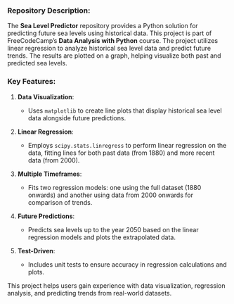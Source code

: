 ### Repository Description:
The **Sea Level Predictor** repository provides a Python solution for predicting future sea levels using historical data. This project is part of FreeCodeCamp’s **Data Analysis with Python** course. The project utilizes linear regression to analyze historical sea level data and predict future trends. The results are plotted on a graph, helping visualize both past and predicted sea levels.

### Key Features:
1. **Data Visualization**:
   - Uses `matplotlib` to create line plots that display historical sea level data alongside future predictions.
   
2. **Linear Regression**:
   - Employs `scipy.stats.linregress` to perform linear regression on the data, fitting lines for both past data (from 1880) and more recent data (from 2000).

3. **Multiple Timeframes**:
   - Fits two regression models: one using the full dataset (1880 onwards) and another using data from 2000 onwards for comparison of trends.

4. **Future Predictions**:
   - Predicts sea levels up to the year 2050 based on the linear regression models and plots the extrapolated data.

5. **Test-Driven**:
   - Includes unit tests to ensure accuracy in regression calculations and plots.

This project helps users gain experience with data visualization, regression analysis, and predicting trends from real-world datasets.
